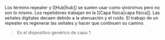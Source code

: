Los término repeater y [[Hub|hub]] se suelen usar como sinónimos pero no son lo mismo. Los repetidores trabajan en la [[Capa física|capa física]]. Las señales digitales decaen debido a la atenuación y el ruido. El trabajo de un repeater es regenerar las señales y hacer que continuen su camino.

> Es el dispositivo genérico de capa 1